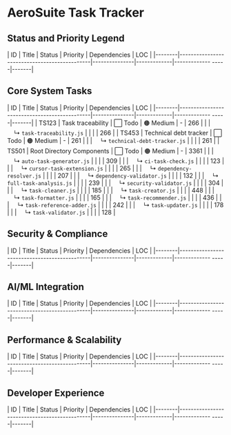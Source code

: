 # AeroSuite Task Tracker


## Status and Priority Legend

| ID     | Title                                        | Status        | Priority    |
Dependencies     | LOC   |
|--------|----------------------------------------------|---------------|-------------|-------------
-----|-------|


## Core System Tasks

| ID     | Title                                        | Status        | Priority    |
Dependencies     | LOC   |
|--------|----------------------------------------------|---------------|-------------|-------------
-----|-------|
| TS123 | Task traceability | ⬜ Todo | 🟠 Medium | - | 266 |
|        | &nbsp;&nbsp;&nbsp;&nbsp;↳ `task-traceability.js` | | | | 266 |
| TS453 | Technical debt tracker | ⬜ Todo | 🟠 Medium | - | 261 |
|        | &nbsp;&nbsp;&nbsp;&nbsp;↳ `technical-debt-tracker.js` | | | | 261 |
| TS501 | Root Directory Components | ⬜ Todo | 🟠 Medium | - | 3361 |
|        | &nbsp;&nbsp;&nbsp;&nbsp;↳ `auto-task-generator.js` | | | | 309 |
|        | &nbsp;&nbsp;&nbsp;&nbsp;↳ `ci-task-check.js` | | | | 123 |
|        | &nbsp;&nbsp;&nbsp;&nbsp;↳ `cursor-task-extension.js` | | | | 265 |
|        | &nbsp;&nbsp;&nbsp;&nbsp;↳ `dependency-resolver.js` | | | | 207 |
|        | &nbsp;&nbsp;&nbsp;&nbsp;↳ `dependency-validator.js` | | | | 132 |
|        | &nbsp;&nbsp;&nbsp;&nbsp;↳ `full-task-analysis.js` | | | | 239 |
|        | &nbsp;&nbsp;&nbsp;&nbsp;↳ `security-validator.js` | | | | 304 |
|        | &nbsp;&nbsp;&nbsp;&nbsp;↳ `task-cleaner.js` | | | | 185 |
|        | &nbsp;&nbsp;&nbsp;&nbsp;↳ `task-creator.js` | | | | 448 |
|        | &nbsp;&nbsp;&nbsp;&nbsp;↳ `task-formatter.js` | | | | 165 |
|        | &nbsp;&nbsp;&nbsp;&nbsp;↳ `task-recommender.js` | | | | 436 |
|        | &nbsp;&nbsp;&nbsp;&nbsp;↳ `task-reference-adder.js` | | | | 242 |
|        | &nbsp;&nbsp;&nbsp;&nbsp;↳ `task-updater.js` | | | | 178 |
|        | &nbsp;&nbsp;&nbsp;&nbsp;↳ `task-validator.js` | | | | 128 |


## Security & Compliance

| ID     | Title                                        | Status        | Priority    |
Dependencies     | LOC   |
|--------|----------------------------------------------|---------------|-------------|-------------
-----|-------|


## AI/ML Integration

| ID     | Title                                        | Status        | Priority    |
Dependencies     | LOC   |
|--------|----------------------------------------------|---------------|-------------|-------------
-----|-------|


## Performance & Scalability

| ID     | Title                                        | Status        | Priority    |
Dependencies     | LOC   |
|--------|----------------------------------------------|---------------|-------------|-------------
-----|-------|


## Developer Experience

| ID     | Title                                        | Status        | Priority    |
Dependencies     | LOC   |
|--------|----------------------------------------------|---------------|-------------|-------------
-----|-------|
